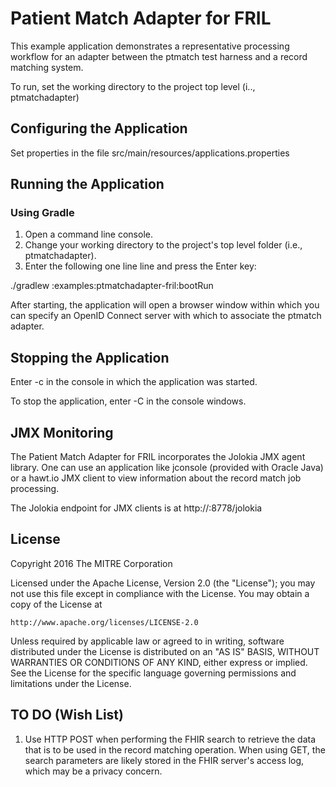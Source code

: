 Patient Match Adapter for FRIL
==========================

This example application demonstrates a representative processing workflow
for an adapter between the ptmatch test harness and a record matching system.

To run, set the working directory to the project top level (i.., ptmatchadapter)

## Configuring the Application
Set properties in the file src/main/resources/applications.properties


## Running the Application

### Using Gradle
1. Open a command line console.  
2. Change your working directory to the project's top level folder (i.e., ptmatchadapter).
3. Enter the following one line line and press the Enter key: 
   
./gradlew :examples:ptmatchadapter-fril:bootRun 

After starting, the application will open a browser window within which you can specify an OpenID Connect server with which to associate the ptmatch adapter. 


## Stopping the Application

Enter <Ctrl>-c in the console in which the application was started.

To stop the application, enter <ctrl>-C in the console windows.

## JMX Monitoring

The Patient Match Adapter for FRIL incorporates the Jolokia JMX agent library.
One can use an application like jconsole (provided with Oracle Java) or a
hawt.io JMX client to view information about the record match job processing.
 
The Jolokia endpoint for JMX clients is at http://<host>:8778/jolokia

## License

Copyright 2016 The MITRE Corporation

Licensed under the Apache License, Version 2.0 (the "License");
you may not use this file except in compliance with the License.
You may obtain a copy of the License at

    http://www.apache.org/licenses/LICENSE-2.0

Unless required by applicable law or agreed to in writing, software
distributed under the License is distributed on an "AS IS" BASIS,
WITHOUT WARRANTIES OR CONDITIONS OF ANY KIND, either express or implied.
See the License for the specific language governing permissions and
limitations under the License.


## TO DO (Wish List)
1. Use HTTP POST when performing the FHIR search to retrieve the data that 
is to be used in the record matching operation.  When using GET, the search
parameters are likely stored in the FHIR server's access log, which may be
a privacy concern.
